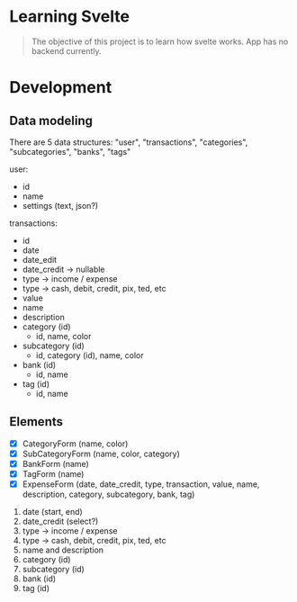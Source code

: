 # Learning Svelte
> The objective of this project is to learn how svelte works. App has no backend currently.

# Development

## Data modeling
There are 5 data structures: "user", "transactions", "categories", "subcategories", "banks", "tags"

user:
- id
- name
- settings (text, json?)

transactions:
- id
- date
- date_edit
- date_credit → nullable
- type → income / expense
- type → cash, debit, credit, pix, ted, etc
- value
- name
- description
- category (id)
  - id, name, color
- subcategory (id)
  - id, category (id), name, color
- bank (id)
  - id, name
- tag (id)
  - id, name

## Elements
- [x]  CategoryForm (name, color)
- [x]  SubCategoryForm (name, color, category)
- [x]  BankForm (name)
- [x]  TagForm (name)
- [x]  ExpenseForm (date, date_credit, type, transaction, value, name, description, category, subcategory, bank, tag)
  1. date (start, end)
  1. date_credit (select?)
  1. type → income / expense
  1. type → cash, debit, credit, pix, ted, etc
  1. name and description
  1. category (id)
  1. subcategory (id)
  1. bank (id)
  1. tag (id)
